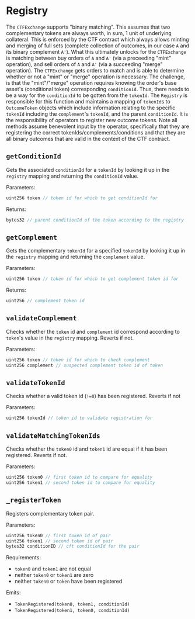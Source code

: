# Registry

The `CTFExchange` supports "binary matching". This assumes that two complementary tokens are always worth, in sum, 1 unit of underlying collateral. This is enforced by the CTF contract which always allows minting and merging of full sets (complete collection of outcomes, in our case `A` and its binary complement `A'`). What this ultimately unlocks for the `CTFExchange` is matching between buy orders of `A` and `A'` (via a preceeding "mint" operation), and sell orders of `A` and `A'` (via a succeeding "merge" operation). The `CTFExchange` gets orders to match and is able to determine whether or not a "mint" or "merge" operation is necessary. The challenge, is that the "mint"/"merge" operation requires knowing the order's base asset's (conditional token) corresponding `conditionId`. Thus, there needs to be a way for the `conditionId` to be gotten from the `tokenId`. The `Registry` is responsible for this function and maintains a mapping of `tokenId`s to `OutcomeToken` objects which include information relating to the specific `tokenId` including the `complement`'s `tokenId`, and the parent `conditionId`. It is the responsibility of operators to register new outcome tokens. Note all methods assume benevolent input by the operator, specifically that they are registering the correct tokenIds/complements/conditions and that they are all binary outcomes that are valid in the context of the CTF contract.


## `getConditionId`

Gets the associated `conditionId` for a `tokenId` by looking it up in the `registry` mapping and returning the `conditionId` value.

Parameters:

```java
uint256 token // token id for which to get conditionId for
```

Returns:

```java
bytes32 // parent conditionId of the token according to the registry
```

## `getComplement`

Gets the complementary `tokenId` for a specified `tokenId` by looking it up in the `registry` mapping and returning the `complement` value. 

Parameters:

```java
uint256 token // token id for which to get complement token id for
```

Returns:

```java
uint256 // complement token id
```

## `validateComplement`

Checks whether the `token` id and `complement` id correspond according to `token`'s value in the `registry` mapping. Reverts if not.

Parameters:

```java
uint256 token // token id for which to check complement
uint256 complement // suspected complement token id of token
```

## `validateTokenId`

Checks whether a valid token id (`!=0`) has been registered. Reverts if not

Parameters:

```java
uint256 tokenId // token id to validate registration for
```

## `validateMatchingTokenIds`

Checks whether the `token0` id and `token1` id are equal if it has been registered. Reverts if not.

Parameters:

```java
uint256 token0 // first token id to compare for equality 
uint256 token1 // second token id to compare for equality
```

## `_registerToken`

Registers complementary token pair.

Parameters:

```java
uint256 token0 // first token id of pair
uint256 token1 // second token id of pair
bytes32 conditionID // cft conditionId for the pair
```

Requirements:

- `token0` and `token1` are not equal
- neither `token0` or `token1` are zero
- neither `token0` or `token` have been registered


Emits:

- `TokenRegistered(token0, token1, conditionId)`
- `TokenRegistered(token1, token0, conditionId)`

